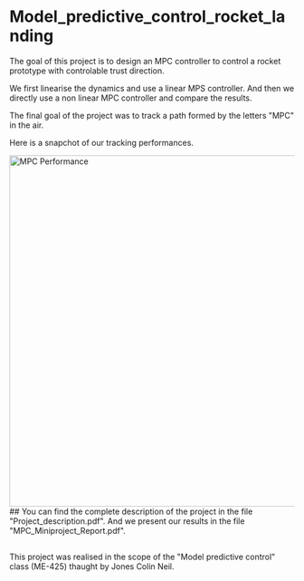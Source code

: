 # Model_predictive_control_rocket_landing
The goal of this project is to design an MPC controller to control a rocket prototype with controlable trust direction. 

We first linearise the dynamics and use a linear MPS controller.
And then we directly use a non linear MPC controller and compare the results.

The final goal of the project was to track a path formed by the letters "MPC" in the air. 

Here is a snapchot of our tracking performances. 

<img width="620" alt="MPC Performance" src="https://user-images.githubusercontent.com/29159082/219495978-bf6a9ec0-db05-44c4-ac64-a5780d01ffaa.png">
##
You can find the complete description of the project in the file "Project_description.pdf". And we present our results in the file "MPC_Miniproject_Report.pdf".


##
This project was realised in the scope of the "Model predictive control" class (ME-425) thaught by Jones Colin Neil.
 
